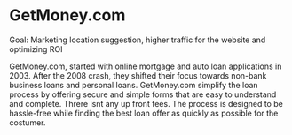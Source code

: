 # GetMoney.com

Goal: Marketing location suggestion, higher traffic for the website and optimizing ROI

GetMoney.com, started with online mortgage and auto loan applications in 2003.  After the 2008 crash, they shifted their focus towards non-bank business loans and personal loans. GetMoney.com simplify the loan process by offering secure and simple forms that are easy to understand and complete. Threre isnt any up front fees. The process is designed to be hassle-free while finding the best loan offer as quickly as possible for the costumer.
